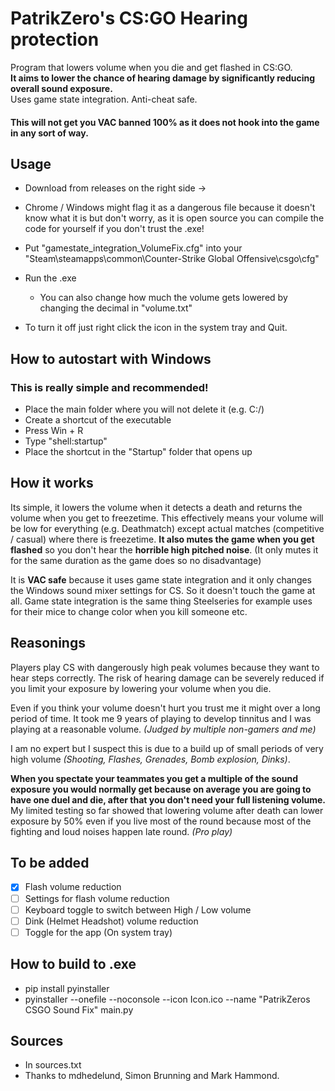 # PatrikZero's CS:GO Hearing protection

Program that lowers volume when you die and get flashed in CS:GO.  
**It aims to lower the chance of hearing damage by significantly reducing overall sound exposure.**  
Uses game state integration. Anti-cheat safe. 

  #### This will not get you VAC banned 100%  as it does not hook into the game in any sort of way.

  ## Usage
  - Download from releases on the right side ->
  - Chrome / Windows might flag it as a dangerous file because it doesn't know what it is but don't worry, as it is open source you can compile the code for yourself if you don't trust the .exe!
  - Put "gamestate_integration_VolumeFix.cfg" into your "Steam\steamapps\common\Counter-Strike Global Offensive\csgo\cfg"
  - Run the .exe
    - You can also change how much the volume gets lowered by changing the decimal in "volume.txt"

  - To turn it off just right click the icon in the system tray and Quit.

  ## How to autostart with Windows
### This is really simple and recommended!

  - Place the main folder where you will not delete it (e.g. C:/)
  - Create a shortcut of the executable
  - Press Win + R
  - Type "shell:startup"
  -  Place the shortcut in the "Startup" folder that opens up

  ## How it works
  Its simple, it lowers the volume when it detects a death and returns the volume when you get to freezetime. 
  This effectively means your volume will be low for everything (e.g. Deathmatch) except actual matches (competitive / casual) where there is freezetime. **It also mutes the game when you get flashed** so you don't hear the **horrible high pitched noise**. (It only mutes it for the same duration as the game does so no disadvantage)

It is **VAC safe** because it uses game state integration and it only changes the Windows sound mixer settings for CS. So it doesn't touch the game at all. Game state integration is the same thing Steelseries for example uses for their mice to change color when you kill someone etc.

  ## Reasonings
  Players play CS with dangerously high peak volumes because they want to hear steps correctly. The risk of hearing damage can be severely reduced if you limit your exposure by lowering your volume when you die. 

  Even if you think your volume doesn't hurt you trust me it might over a long period of time. It took me 9 years of playing to develop tinnitus and I was playing at a reasonable volume. *(Judged by multiple non-gamers and me)* 

  I am no expert but I suspect this is due to a build up of small periods of very high volume *(Shooting, Flashes, Grenades, Bomb explosion, Dinks)*. 

**When you spectate your teammates you get a multiple of the sound exposure you would normally get because on average you are going to have one duel and die, after that you don't need your full listening volume.**
My limited testing so far showed that lowering volume after death can lower exposure by 50% even if you live most of the round because most of the fighting and loud noises happen late round. *(Pro play)*


  ## To be added
  - [x] Flash volume reduction
  - [ ] Settings for flash volume reduction
  - [ ] Keyboard toggle to switch between High / Low volume
  - [ ] Dink (Helmet Headshot) volume reduction
  - [ ] Toggle for the app (On system tray)

  ## How to build to .exe
  - pip install pyinstaller
  - pyinstaller --onefile --noconsole --icon Icon.ico --name "PatrikZeros CSGO Sound Fix" main.py

## Sources
- In sources.txt
- Thanks to mdhedelund, Simon Brunning and Mark Hammond.
